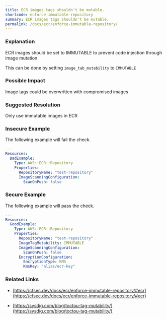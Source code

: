 ```yaml
---
title: ECR images tags shouldn't be mutable.
shortcode: enforce-immutable-repository
summary: ECR images tags shouldn't be mutable. 
permalink: /docs/ecr/enforce-immutable-repository/
---
```


### Explanation

ECR images should be set to IMMUTABLE to prevent code injection through image mutation.

This can be done by setting <code>image_tab_mutability</code> to <code>IMMUTABLE</code>

### Possible Impact
Image tags could be overwritten with compromised images

### Suggested Resolution
Only use immutable images in ECR


### Insecure Example

The following example will fail the  check.

```yaml
---
Resources:
  BadExample:
    Type: AWS::ECR::Repository
    Properties:
      RepositoryName: "test-repository"
      ImageScanningConfiguration:
        ScanOnPush: false

```



### Secure Example

The following example will pass the  check.

```yaml
---
Resources:
  GoodExample:
    Type: AWS::ECR::Repository
    Properties:
      RepositoryName: "test-repository"
      ImageTagMutability: IMMUTABLE
      ImageScanningConfiguration:
        ScanOnPush: false
      EncryptionConfiguration:
        EncryptionType: KMS
        KmsKey: "alias/ecr-key"

```




### Related Links


- [https://cfsec.dev/docs/ecr/enforce-immutable-repository/#ecr](https://cfsec.dev/docs/ecr/enforce-immutable-repository/#ecr)

- [https://sysdig.com/blog/toctou-tag-mutability/](https://sysdig.com/blog/toctou-tag-mutability/)


